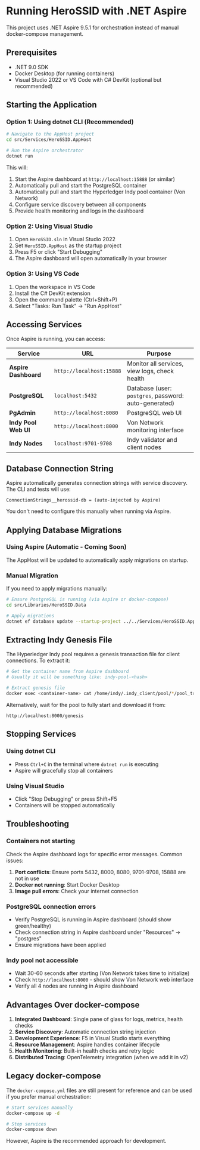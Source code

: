 # Running HeroSSID with .NET Aspire

This project uses .NET Aspire 9.5.1 for orchestration instead of manual docker-compose management.

## Prerequisites

- .NET 9.0 SDK
- Docker Desktop (for running containers)
- Visual Studio 2022 or VS Code with C# DevKit (optional but recommended)

## Starting the Application

### Option 1: Using dotnet CLI (Recommended)

```bash
# Navigate to the AppHost project
cd src/Services/HeroSSID.AppHost

# Run the Aspire orchestrator
dotnet run
```

This will:
1. Start the Aspire dashboard at `http://localhost:15888` (or similar)
2. Automatically pull and start the PostgreSQL container
3. Automatically pull and start the Hyperledger Indy pool container (Von Network)
4. Configure service discovery between all components
5. Provide health monitoring and logs in the dashboard

### Option 2: Using Visual Studio

1. Open `HeroSSID.sln` in Visual Studio 2022
2. Set `HeroSSID.AppHost` as the startup project
3. Press F5 or click "Start Debugging"
4. The Aspire dashboard will open automatically in your browser

### Option 3: Using VS Code

1. Open the workspace in VS Code
2. Install the C# DevKit extension
3. Open the command palette (Ctrl+Shift+P)
4. Select "Tasks: Run Task" → "Run AppHost"

## Accessing Services

Once Aspire is running, you can access:

| Service | URL | Purpose |
|---------|-----|---------|
| **Aspire Dashboard** | `http://localhost:15888` | Monitor all services, view logs, check health |
| **PostgreSQL** | `localhost:5432` | Database (user: `postgres`, password: auto-generated) |
| **PgAdmin** | `http://localhost:8080` | PostgreSQL web UI |
| **Indy Pool Web UI** | `http://localhost:8000` | Von Network monitoring interface |
| **Indy Nodes** | `localhost:9701-9708` | Indy validator and client nodes |

## Database Connection String

Aspire automatically generates connection strings with service discovery. The CLI and tests will use:

```
ConnectionStrings__herossid-db = (auto-injected by Aspire)
```

You don't need to configure this manually when running via Aspire.

## Applying Database Migrations

### Using Aspire (Automatic - Coming Soon)

The AppHost will be updated to automatically apply migrations on startup.

### Manual Migration

If you need to apply migrations manually:

```bash
# Ensure PostgreSQL is running (via Aspire or docker-compose)
cd src/Libraries/HeroSSID.Data

# Apply migrations
dotnet ef database update --startup-project ../../Services/HeroSSID.AppHost
```

## Extracting Indy Genesis File

The Hyperledger Indy pool requires a genesis transaction file for client connections. To extract it:

```bash
# Get the container name from Aspire dashboard
# Usually it will be something like: indy-pool-<hash>

# Extract genesis file
docker exec <container-name> cat /home/indy/.indy_client/pool/*/pool_transactions_genesis > genesis/pool_transactions_genesis
```

Alternatively, wait for the pool to fully start and download it from:
```
http://localhost:8000/genesis
```

## Stopping Services

### Using dotnet CLI
- Press `Ctrl+C` in the terminal where `dotnet run` is executing
- Aspire will gracefully stop all containers

### Using Visual Studio
- Click "Stop Debugging" or press Shift+F5
- Containers will be stopped automatically

## Troubleshooting

### Containers not starting

Check the Aspire dashboard logs for specific error messages. Common issues:

1. **Port conflicts**: Ensure ports 5432, 8000, 8080, 9701-9708, 15888 are not in use
2. **Docker not running**: Start Docker Desktop
3. **Image pull errors**: Check your internet connection

### PostgreSQL connection errors

- Verify PostgreSQL is running in Aspire dashboard (should show green/healthy)
- Check connection string in Aspire dashboard under "Resources" → "postgres"
- Ensure migrations have been applied

### Indy pool not accessible

- Wait 30-60 seconds after starting (Von Network takes time to initialize)
- Check `http://localhost:8000` - should show Von Network web interface
- Verify all 4 nodes are running in Aspire dashboard

## Advantages Over docker-compose

1. **Integrated Dashboard**: Single pane of glass for logs, metrics, health checks
2. **Service Discovery**: Automatic connection string injection
3. **Development Experience**: F5 in Visual Studio starts everything
4. **Resource Management**: Aspire handles container lifecycle
5. **Health Monitoring**: Built-in health checks and retry logic
6. **Distributed Tracing**: OpenTelemetry integration (when we add it in v2)

## Legacy docker-compose

The `docker-compose.yml` files are still present for reference and can be used if you prefer manual orchestration:

```bash
# Start services manually
docker-compose up -d

# Stop services
docker-compose down
```

However, Aspire is the recommended approach for development.
